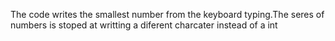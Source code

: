 The code writes the smallest number from the keyboard typing.The seres of numbers is stoped at writting a diferent charcater instead of a int

